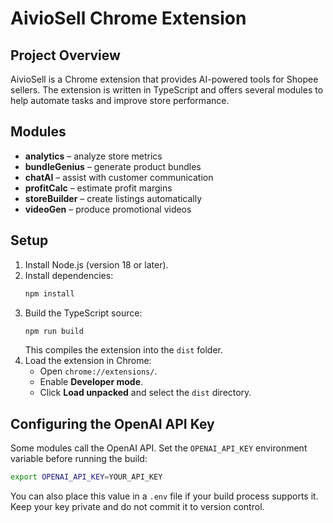 # AivioSell Chrome Extension

## Project Overview
AivioSell is a Chrome extension that provides AI-powered tools for Shopee sellers. The extension is written in TypeScript and offers several modules to help automate tasks and improve store performance.

## Modules
- **analytics** – analyze store metrics
- **bundleGenius** – generate product bundles
- **chatAI** – assist with customer communication
- **profitCalc** – estimate profit margins
- **storeBuilder** – create listings automatically
- **videoGen** – produce promotional videos

## Setup
1. Install Node.js (version 18 or later).
2. Install dependencies:
   ```bash
   npm install
   ```
3. Build the TypeScript source:
   ```bash
   npm run build
   ```
   This compiles the extension into the `dist` folder.
4. Load the extension in Chrome:
   - Open `chrome://extensions/`.
   - Enable **Developer mode**.
   - Click **Load unpacked** and select the `dist` directory.

## Configuring the OpenAI API Key
Some modules call the OpenAI API. Set the `OPENAI_API_KEY` environment variable before running the build:

```bash
export OPENAI_API_KEY=YOUR_API_KEY
```

You can also place this value in a `.env` file if your build process supports it. Keep your key private and do not commit it to version control.

